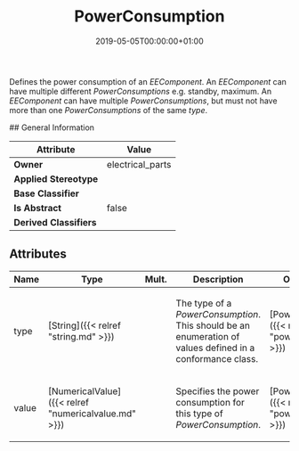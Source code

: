 ﻿---
title: PowerConsumption
toc: false
type: specs
date: "2019-05-05T00:00:00+01:00"
draft: false
menu_name: vec120

# Prev/next pager order (if `docs_section_pager` enabled in `params.toml`)
weight: 
---
<html>   <head>     </head>   <body>     <p> Defines the power consumption of an <i>EEComponent</i>. An <i>EEComponent</i> can have multiple different <i>PowerConsumptions</i> e.g. standby, maximum. An <i>EEComponent</i> can have multiple <i>PowerConsumptions</i>, but must not have more than one <i>PowerConsumptions</i> of the same <i>type</i>.      </p>    </body> </html> 
## General Information

| Attribute               | Value |
|-------------------------|-------|
| **Owner**               | electrical_parts |
| **Applied Stereotype**  |   |
| **Base Classifier**     |   |
| **Is Abstract**         | false |
| **Derived Classifiers** |   |


## Attributes
|  Name  |  Type  |  Mult.  |  Description  |  Owning Classifier  |
|--------|--------|---------|---------------|--------------|
|type | [String]({{< relref "string.md" >}}) |  | <html>   <head>     </head>   <body>     <p> The type of a <i>PowerConsumption</i>. This should be an enumeration of values defined in a conformance class.      </p>    </body> </html>  | [PowerConsumption]({{< relref "powerconsumption.md" >}}) |
|value | [NumericalValue]({{< relref "numericalvalue.md" >}}) |  | <html>   <head>     </head>   <body>     <p> Specifies the power consumption for this type of <i>PowerConsumption</i>.      </p>    </body> </html>  | [PowerConsumption]({{< relref "powerconsumption.md" >}}) |

